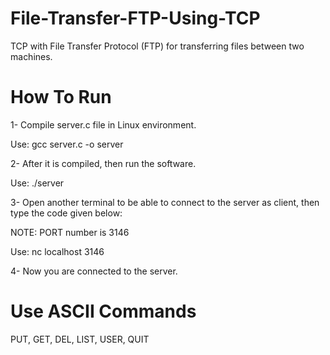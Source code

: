# File-Transfer-FTP-Using-TCP
TCP with File Transfer Protocol (FTP) for transferring files between two machines.

# How To Run
1- Compile server.c file in Linux environment.
         
   Use:    gcc server.c -o server
  
2- After it is compiled, then run the software.
   
   Use:    ./server
   

3- Open another terminal to be able to connect to the server as client, then type the code given below:
     
   NOTE:   PORT number is 3146

   Use:    nc localhost 3146 
   

4- Now you are connected to the server.


# Use ASCII Commands
PUT, GET, DEL, LIST, USER, QUIT
